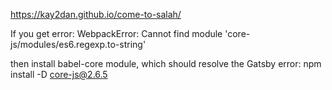 https://kay2dan.github.io/come-to-salah/

If you get error: WebpackError: Cannot find module 'core-js/modules/es6.regexp.to-string'

then install babel-core module, which should resolve the Gatsby error:
npm install -D core-js@2.6.5

